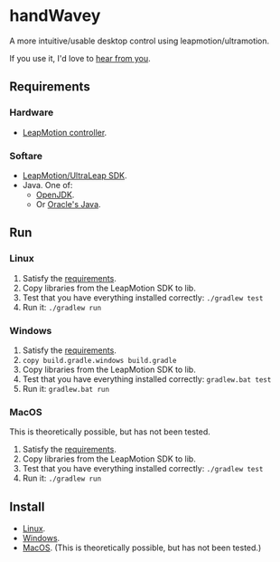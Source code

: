 # handWavey

A more intuitive/usable desktop control using leapmotion/ultramotion.

If you use it, I'd love to [hear from you](https://github.com/ksandom/handWavey/issues/4).

## Requirements

### Hardware 

* [LeapMotion controller](https://www.ultraleap.com/product/leap-motion-controller/#pricingandlicensing).

### Softare

* [LeapMotion/UltraLeap SDK](https://github.com/ksandom/installUltraleap).
* Java. One of:
    * [OpenJDK](https://openjdk.java.net/install/).
    * Or [Oracle's Java](https://www.oracle.com/java/technologies/downloads/).

## Run

### Linux

1. Satisfy the [requirements](#Requirements).
1. Copy libraries from the LeapMotion SDK to lib.
1. Test that you have everything installed correctly:
   `./gradlew test`
1. Run it:
   `./gradlew run`

### Windows

1. Satisfy the [requirements](#Requirements).
1. `copy build.gradle.windows build.gradle`
1. Copy libraries from the LeapMotion SDK to lib.
1. Test that you have everything installed correctly:
   `gradlew.bat test`
1. Run it:
   `gradlew.bat run`

### MacOS

This is theoretically possible, but has not been tested.

1. Satisfy the [requirements](#Requirements).
1. Copy libraries from the LeapMotion SDK to lib.
1. Test that you have everything installed correctly:
   `./gradlew test`
1. Run it:
   `./gradlew run`

## Install

* [Linux](blob/main/docs/user/install/installOnLinux.md).
* [Windows](blob/main/docs/user/install/installOnWindows.md).
* [MacOS](blob/main/docs/user/install/installOnMacOS.md). (This is theoretically possible, but has not been tested.)
